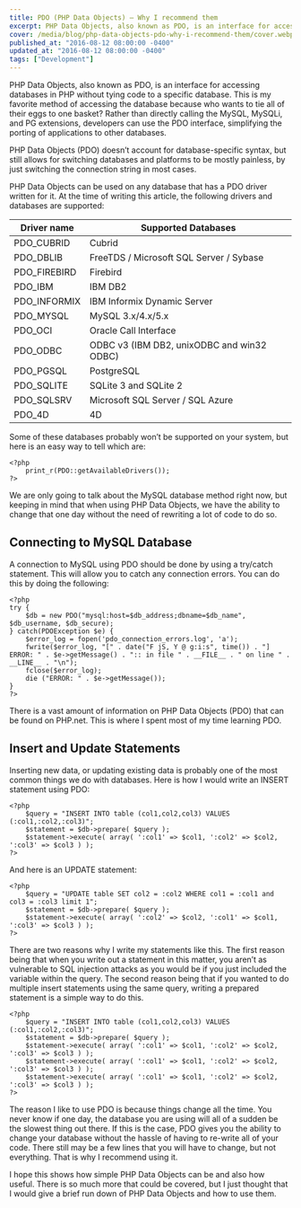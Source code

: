 ```yaml
---
title: PDO (PHP Data Objects) – Why I recommend them
excerpt: PHP Data Objects, also known as PDO, is an interface for accessing databases in PHP without tying code to a specific database. This is my favorite method...
cover: /media/blog/php-data-objects-pdo-why-i-recommend-them/cover.webp
published_at: "2016-08-12 08:00:00 -0400"
updated_at: "2016-08-12 08:00:00 -0400"
tags: ["Development"]
---
```


PHP Data Objects, also known as PDO, is an interface for accessing databases in PHP without tying code to a specific database. This is my favorite method of accessing the database because who wants to tie all of their eggs to one basket? Rather than directly calling the MySQL, MySQLi, and PG extensions, developers can use the PDO interface, simplifying the porting of applications to other databases.

PHP Data Objects (PDO) doesn’t account for database-specific syntax, but still allows for switching databases and platforms to be mostly painless, by just switching the connection string in most cases.

PHP Data Objects can be used on any database that has a PDO driver written for it. At the time of writing this article, the following drivers and databases are supported:

<table>
<thead>
<tr>
  <th>Driver name</th>
  <th>Supported Databases</th>
</tr>
</thead>
<tbody>
<tr>
  <td>PDO_CUBRID</td>
  <td>Cubrid</td>
</tr>
<tr>
  <td>PDO_DBLIB</td>
  <td>FreeTDS / Microsoft SQL Server / Sybase</td>
</tr>
<tr>
  <td>PDO_FIREBIRD</td>
  <td>Firebird</td>
</tr>
<tr>
  <td>PDO_IBM</td>
  <td>IBM DB2</td>
</tr>
<tr>
  <td>PDO_INFORMIX</td>
  <td>IBM Informix Dynamic Server</td>
</tr>
<tr>
  <td>PDO_MYSQL</td>
  <td>MySQL 3.x/4.x/5.x</td>
</tr>
<tr>
  <td>PDO_OCI</td>
  <td>Oracle Call Interface</td>
</tr>
<tr>
  <td>PDO_ODBC</td>
  <td>ODBC v3 (IBM DB2, unixODBC and win32 ODBC)</td>
</tr>
<tr>
  <td>PDO_PGSQL</td>
  <td>PostgreSQL</td>
</tr>
<tr>
  <td>PDO_SQLITE</td>
  <td>SQLite 3 and SQLite 2</td>
</tr>
<tr>
  <td>PDO_SQLSRV</td>
  <td>Microsoft SQL Server / SQL Azure</td>
</tr>
<tr>
  <td>PDO_4D</td>
  <td>4D</td>
</tr>
</tbody>
</table>

Some of these databases probably won’t be supported on your system, but here is an easy way to tell which are:

<pre><code class="language-php">&lt;?php
    print_r(PDO::getAvailableDrivers());
?&gt;
</code></pre>

We are only going to talk about the MySQL database method right now, but keeping in mind that when using PHP Data Objects, we have the ability to change that one day without the need of rewriting a lot of code to do so.

<h2>Connecting to MySQL Database</h2>

A connection to MySQL using PDO should be done by using a try/catch statement. This will allow you to catch any connection errors. You can do this by doing the following:

<pre><code class="language-php">&lt;?php
try {
    $db = new PDO("mysql:host=$db_address;dbname=$db_name", $db_username, $db_secure);
} catch(PDOException $e) {
    $error_log = fopen('pdo_connection_errors.log', 'a');
    fwrite($error_log, "[" . date("F jS, Y @ g:i:s", time()) . "] ERROR: " . $e-&gt;getMessage() . ":: in file " . __FILE__ . " on line " . __LINE__ . "\n");
    fclose($error_log);
    die ("ERROR: " . $e-&gt;getMessage());
}
?&gt;
</code></pre>

There is a vast amount of information on PHP Data Objects (PDO) that can be found on PHP.net. This is where I spent most of my time learning PDO.

<h2>Insert and Update Statements</h2>

Inserting new data, or updating existing data is probably one of the most common things we do with databases. Here is how I would write an INSERT statement using PDO:

<pre><code class="language-php">&lt;?php
    $query = "INSERT INTO table (col1,col2,col3) VALUES (:col1,:col2,:col3)";
    $statement = $db-&gt;prepare( $query );
    $statement-&gt;execute( array( ':col1' =&gt; $col1, ':col2' =&gt; $col2, ':col3' =&gt; $col3 ) );
?&gt;
</code></pre>

And here is an UPDATE statement:

<pre><code class="language-php">&lt;?php
    $query = "UPDATE table SET col2 = :col2 WHERE col1 = :col1 and col3 = :col3 limit 1";
    $statement = $db-&gt;prepare( $query );
    $statement-&gt;execute( array( ':col2' =&gt; $col2, ':col1' =&gt; $col1, ':col3' =&gt; $col3 ) );
?&gt;
</code></pre>

There are two reasons why I write my statements like this. The first reason being that when you write out a statement in this matter, you aren’t as vulnerable to SQL injection attacks as you would be if you just included the variable within the query. The second reason being that if you wanted to do multiple insert statements using the same query, writing a prepared statement is a simple way to do this.

<pre><code class="language-php">&lt;?php
    $query = "INSERT INTO table (col1,col2,col3) VALUES (:col1,:col2,:col3)";
    $statement = $db-&gt;prepare( $query );
    $statement-&gt;execute( array( ':col1' =&gt; $col1, ':col2' =&gt; $col2, ':col3' =&gt; $col3 ) );
    $statement-&gt;execute( array( ':col1' =&gt; $col1, ':col2' =&gt; $col2, ':col3' =&gt; $col3 ) );
    $statement-&gt;execute( array( ':col1' =&gt; $col1, ':col2' =&gt; $col2, ':col3' =&gt; $col3 ) );
?&gt;
</code></pre>

The reason I like to use PDO is because things change all the time. You never know if one day, the database you are using will all of a sudden be the slowest thing out there. If this is the case, PDO gives you the ability to change your database without the hassle of having to re-write all of your code. There still may be a few lines that you will have to change, but not everything. That is why I recommend using it.

I hope this shows how simple PHP Data Objects can be and also how useful. There is so much more that could be covered, but I just thought that I would give a brief run down of PHP Data Objects and how to use them.
